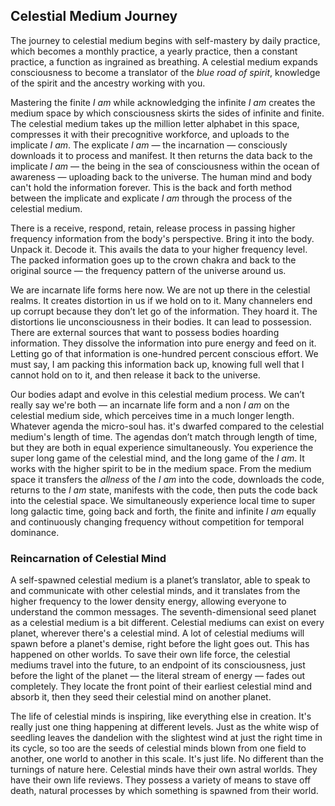 
## Celestial Medium Journey


The journey to celestial medium begins with self-mastery by daily practice,
which becomes a monthly practice,
a yearly practice,
then a constant practice,
a function as ingrained as breathing.
A celestial medium expands consciousness to become a translator of the *blue road of spirit*,
knowledge of the spirit and the ancestry working with you.


Mastering the finite *I am* while acknowledging the infinite *I am* creates the medium space by which consciousness skirts the sides of infinite and finite.
The celestial medium takes up the million letter alphabet in this space,
compresses it with their precognitive workforce,
and uploads to the implicate *I am*.
The explicate *I am*
&mdash;
the incarnation
&mdash;
consciously downloads it to process and manifest.
It then returns the data back to the implicate *I am*
&mdash;
the being in the sea of consciousness within the ocean of awareness
&mdash;
uploading back to the universe.
The human mind and body can't hold the information forever.
This is the back and forth method between the implicate and explicate *I am* through the process of the celestial medium.

There is a receive,
respond,
retain,
release process in passing higher frequency information from the body's perspective.
Bring it into the body.
Unpack it.
Decode it.
This avails the data to your higher frequency level.
The packed information goes up to the crown chakra and back to the original source
&mdash;
the frequency pattern of the universe around us.


We are incarnate life forms here now.
We are not up there in the celestial realms.
It creates distortion in us if we hold on to it.
Many channelers end up corrupt because they don’t let go of the information.
They hoard it.
The distortions lie unconsciousness in their bodies.
It can lead to possession.
There are external sources that want to possess bodies hoarding information.
They dissolve the information into pure energy and feed on it.
Letting go of that information is one-hundred percent conscious effort.
We must say,
I am packing this information back up,
knowing full well that I cannot hold on to it,
and then release it back to the universe.



Our bodies adapt and evolve in this celestial medium process.
We can’t really say we're both
&mdash;
an incarnate life form and a non *I am* on the celestial medium side,
which perceives time in a much longer length.
Whatever agenda the micro-soul has.
it's dwarfed compared to the celestial medium's length of time.
The agendas don’t match through length of time,
but they are both in equal experience simultaneously.
You experience the super long game of the celestial mind,
and the long game of the *I am*.
It works with the higher spirit to be in the medium space.
From the medium space it transfers the *allness* of the *I am* into the code,
downloads the code,
returns to the *I am* state,
manifests with the code,
then puts the code back into the celestial space.
We simultaneously experience local time to super long galactic time,
going back and forth,
the finite and infinite *I am* equally and continuously changing frequency without competition for temporal dominance.


### Reincarnation of Celestial Mind




A self-spawned celestial medium is a planet’s translator,
able to speak to and communicate with other celestial minds,
and it translates from the higher frequency to the lower density energy,
allowing everyone to understand the common messages.
The seventh-dimensional seed planet as a celestial medium is a bit different.
Celestial mediums can exist on every planet,
wherever there's a celestial mind.
A lot of celestial mediums will spawn before a planet's demise,
right before the light goes out.
This has happened on other worlds.
To save their own life force,
the celestial mediums travel into the future,
to an endpoint of its consciousness,
just before the light of the planet
&mdash;
the literal stream of energy
&mdash;
fades out completely.
They locate the front point of their earliest celestial mind and absorb it,
then they seed their celestial mind on another planet.

The life of celestial minds is inspiring,
like everything else in creation.
It's really just one thing happening at different levels.
Just as the white wisp of seedling leaves the dandelion with the slightest wind at just the right time in its cycle,
so too are the seeds of celestial minds blown from one field to another,
one world to another in this scale.
It's just life.
No different than the turnings of nature here.
Celestial minds have their own astral worlds.
They have their own life reviews.
They possess a variety of means to stave off death,
natural processes by which something is spawned from their world.
